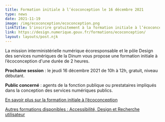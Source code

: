 ```yaml
---
title: Formation initiale à l’écoconception le 16 décembre 2021
type: news
date: 2021-11-19
image: /img/ecoconception/ecoconception.png
linkTitle: S'inscrire gratuitement à la formation initiale à l’écoconception
link: https://design.numerique.gouv.fr/formations/ecoconception/
layout: layouts/post.njk
---
```


La mission interministérielle numérique écoresponsable et le pôle Design des services numériques de la Dinum vous propose une  formation initiale à l’écoconception d'une durée de 2 heures.

**Prochaine session** : le jeudi 16 décembre 2021 de 10h à 12h, gratuit, niveau débutant.

**Public concerné** : agents de la fonction publique ou prestataires impliqués dans la conception des services numériques publics.

[En savoir plus sur la formation initiale à l’écoconception](https://design.numerique.gouv.fr/formations/ecoconception/)

[Autres formations disponibles : Accessibilité, Design et Recherche utilisateur](https://design.numerique.gouv.fr/formations/)
